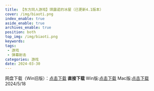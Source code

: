 ```yaml
---
title: 【东方同人游戏】琪露诺的冰屋（已更新4.1版本）
cover: /img/biaoti.png
index_enable: true
aside_enable: true
archives_enable: true
position: both
top_img: /img/biaoti.png
keywords:
tags:
 - 游戏
 - 弹幕射击
categories: 游戏
date: 2024-03-30
---
```

网盘下载（Win旧版）：[点击下载](https://pan.quark.cn/s/498b7200a746#/list/share)
**直接下载**
Win版:[点击下载](/download/冰屋Win4.1.rar)
Mac版:[点击下载](/download/冰屋Mac.rar)
2024/5/18